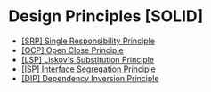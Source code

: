 # Design Principles [SOLID]
* [[SRP] Single Responsibility Principle](https://github.com/ilyabulychev/DESIGN-PATTERNS/tree/master/DESIGN-PRINCIPLES/SRP)
* [[OCP] Open Close Principle](https://github.com/ilyabulychev/DESIGN-PATTERNS/tree/master/DESIGN-PRINCIPLES/OCP)
* [[LSP] Liskov's Substitution Principle](https://github.com/ilyabulychev/DESIGN-PATTERNS/tree/master/DESIGN-PRINCIPLES/LSP)
* [[ISP] Interface Segregation Principle](https://github.com/ilyabulychev/DESIGN-PATTERNS/tree/master/DESIGN-PRINCIPLES/ISP)
* [[DIP] Dependency Inversion Principle](https://github.com/ilyabulychev/DESIGN-PATTERNS/tree/master/DESIGN-PRINCIPLES/DIP)